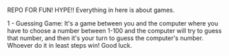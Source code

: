 REPO FOR FUN! HYPE!!
Everything in here is about games. 

1 - Guessing Game:
      It's a game between you and the computer where you have to choose a number between 1-100 and the computer will try to guess that number,       and then it's your turn to guess the computer's number. Whoever do it in least steps win! Good luck. 
